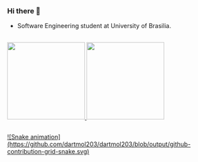 ### Hi there 👋

<!--
- 🔭 I’m currently working on ...
- 🌱 I’m currently learning ...
- 👯 I’m looking to collaborate on ...
- 🤔 I’m looking for help with ...
- 💬 Ask me about ...
- 📫 How to reach me: ...
- 😄 Pronouns: ...
- ⚡ Fun fact: ...
-->
- Software Engineering student at University of Brasilia.
   
   ##
  
<div>
  <a href="https://github.com/dartmol203">
  <img height="180em" src="https://github-readme-stats.vercel.app/api?username=dartmol203&show_icons=true&theme=dracula&include_all_commits=true&count_private=true"/>
  <img height="180em" src="https://github-readme-stats.vercel.app/api/top-langs/?username=dartmol203&layout=compact&langs_count=7&theme=dracula"/>
</div>
  
  ##
  
<div>
  
</div>
 ![Snake animation](https://github.com/dartmol203/dartmol203/blob/output/github-contribution-grid-snake.svg)
